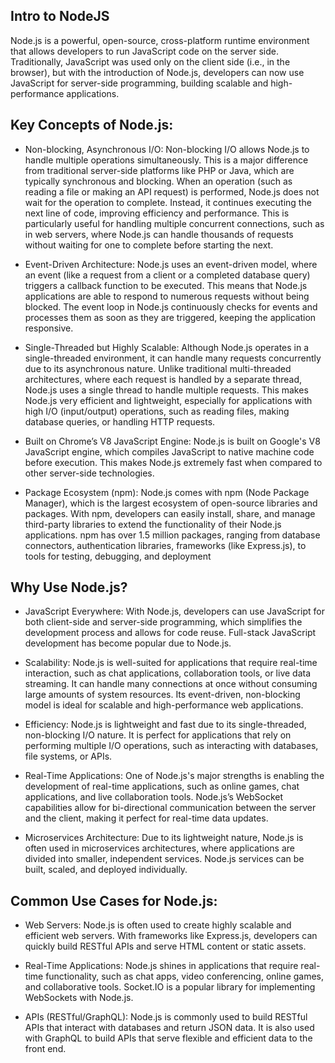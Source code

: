 ## Intro to NodeJS

Node.js is a powerful, open-source, cross-platform runtime environment that allows developers to run JavaScript code on the server side. Traditionally, JavaScript was used only on the client side (i.e., in the browser), but with the introduction of Node.js, developers can now use JavaScript for server-side programming, building scalable and high-performance applications.

## Key Concepts of Node.js:

- Non-blocking, Asynchronous I/O:
        Non-blocking I/O allows Node.js to handle multiple operations simultaneously. This is a major difference from traditional server-side platforms like PHP or Java, which are typically synchronous and blocking.
        When an operation (such as reading a file or making an API request) is performed, Node.js does not wait for the operation to complete. Instead, it continues executing the next line of code, improving efficiency and performance.
        This is particularly useful for handling multiple concurrent connections, such as in web servers, where Node.js can handle thousands of requests without waiting for one to complete before starting the next.

- Event-Driven Architecture:
        Node.js uses an event-driven model, where an event (like a request from a client or a completed database query) triggers a callback function to be executed. This means that Node.js applications are able to respond to numerous requests without being blocked.
        The event loop in Node.js continuously checks for events and processes them as soon as they are triggered, keeping the application responsive.

- Single-Threaded but Highly Scalable:
        Although Node.js operates in a single-threaded environment, it can handle many requests concurrently due to its asynchronous nature. Unlike traditional multi-threaded architectures, where each request is handled by a separate thread, Node.js uses a single thread to handle multiple requests.
        This makes Node.js very efficient and lightweight, especially for applications with high I/O (input/output) operations, such as reading files, making database queries, or handling HTTP requests.

- Built on Chrome’s V8 JavaScript Engine:
        Node.js is built on Google's V8 JavaScript engine, which compiles JavaScript to native machine code before execution. This makes Node.js extremely fast when compared to other server-side technologies.

- Package Ecosystem (npm):
        Node.js comes with npm (Node Package Manager), which is the largest ecosystem of open-source libraries and packages. With npm, developers can easily install, share, and manage third-party libraries to extend the functionality of their Node.js applications.
        npm has over 1.5 million packages, ranging from database connectors, authentication libraries, frameworks (like Express.js), to tools for testing, debugging, and deployment

## Why Use Node.js?

- JavaScript Everywhere:
        With Node.js, developers can use JavaScript for both client-side and server-side programming, which simplifies the development process and allows for code reuse. Full-stack JavaScript development has become popular due to Node.js.

- Scalability:
        Node.js is well-suited for applications that require real-time interaction, such as chat applications, collaboration tools, or live data streaming. It can handle many connections at once without consuming large amounts of system resources.
        Its event-driven, non-blocking model is ideal for scalable and high-performance web applications.

- Efficiency:
        Node.js is lightweight and fast due to its single-threaded, non-blocking I/O nature. It is perfect for applications that rely on performing multiple I/O operations, such as interacting with databases, file systems, or APIs.

- Real-Time Applications:
        One of Node.js's major strengths is enabling the development of real-time applications, such as online games, chat applications, and live collaboration tools. Node.js’s WebSocket capabilities allow for bi-directional communication between the server and the client, making it perfect for real-time data updates.

- Microservices Architecture:
        Due to its lightweight nature, Node.js is often used in microservices architectures, where applications are divided into smaller, independent services. Node.js services can be built, scaled, and deployed individually.

## Common Use Cases for Node.js:

- Web Servers:
        Node.js is often used to create highly scalable and efficient web servers. With frameworks like Express.js, developers can quickly build RESTful APIs and serve HTML content or static assets.

- Real-Time Applications:
        Node.js shines in applications that require real-time functionality, such as chat apps, video conferencing, online games, and collaborative tools. Socket.IO is a popular library for implementing WebSockets with Node.js.

- APIs (RESTful/GraphQL):
        Node.js is commonly used to build RESTful APIs that interact with databases and return JSON data. It is also used with GraphQL to build APIs that serve flexible and efficient data to the front end.